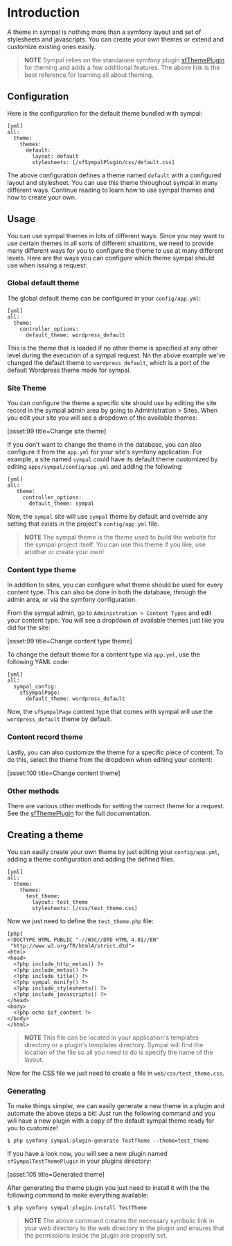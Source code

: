 # Introduction

A theme in sympal is nothing more than a symfony layout and set of
stylesheets and javascripts. You can create your own themes or extend
and customize existing ones easily.

>**NOTE**
>Sympal relies on the standalone symfony plugin [sfThemePlugin](http://github.com/weaverryan/sfThemePlugin)
>for theming and adds a few additional features. The above link is the best
>reference for learning all about theming.

## Configuration

Here is the configuration for the default theme bundled with sympal:

    [yml]
    all:
      theme:
        themes:
          default:
            layout: default
            stylesheets: [/sfSympalPlugin/css/default.css]

The above configuration defines a theme named `default` with a configured
layout and stylesheet. You can use this theme throughout sympal in many
different ways. Continue reading to learn how to use sympal themes and
how to create your own.

## Usage

You can use sympal themes in lots of different ways. Since you may want to
use certain themes in all sorts of different situations, we need to provide
many different ways for you to configure the theme to use at many different
levels. Here are the ways you can configure which theme sympal should use
when issuing a request:

### Global default theme

The global default theme can be configured in your `config/app.yml`:

    [yml]
    all:
      theme:
        controller_options:
          default_theme: wordpress_default

This is the theme that is loaded if no other theme is specified at any
other level during the execution of a sympal request. Nn the above example
we've changed the default theme to `wordpress_default`, which is a port
of the default Wordpress theme made for sympal.

### Site Theme

You can configure the theme a specific site should use by editing the
site record in the sympal admin area by going to Administration > Sites.
When you edit your site you will see a dropdown of the available themes:

[asset:99 title=Change site theme]

If you don't want to change the theme in the database, you can also
configure it from the `app.yml` for your site's symfony application. For
example, a site named `sympal` could have its default theme customized
by editing `apps/sympal/config/app.yml` and adding the following:

    [yml]
    all:
       theme:
         controller_options:
           default_theme: sympal

Now, the `sympal` site will use `sympal` theme by default and override
any setting that exists in the project's `config/app.yml` file.

>**NOTE**
>The sympal theme is the theme used to build the website for the sympal
>project itself. You can use this theme if you like, use another or create
>your own!

### Content type theme

In addition to sites, you can configure what theme should be used for
every content type. This can also be done in both the database, through
the admin area, or via the symfony configuration.

From the sympal admin, go to `Administration > Content Types` and edit
your content type. You will see a dropdown of available themes just like
you did for the site:

[asset:99 title=Change content type theme]

To change the default theme for a content type via `app.yml`, use the
following YAML code:

    [yml]
    all:
      sympal_config:
        sfSympalPage:
          default_theme: wordpress_default

Now, the `sfSympalPage` content type that comes with sympal will use the
`wordpress_default` theme by default.

### Content record theme

Lastly, you can also customize the theme for a specific piece of content.
To do this, select the theme from the dropdown when editing your content:

[asset:100 title=Change content theme]

### Other methods

There are various other methods for setting the correct theme for a request.
See the [sfThemePlugin](http://github.com/weaverryan/sfThemePlugin) for the
full documentation.

## Creating a theme

You can easily create your own theme by just editing your `config/app.yml`,
adding a theme configuration and adding the defined files.

    [yml]
    all:
      theme:
        themes:
          test_theme:
            layout: test_theme
            stylesheets: [/css/test_theme.css]

Now we just need to define the `test_theme.php` file:

    [php]
    <!DOCTYPE HTML PUBLIC "-//W3C//DTD HTML 4.01//EN"
     "http://www.w3.org/TR/html4/strict.dtd">
    <html>
    <head>
      <?php include_http_metas() ?>
      <?php include_metas() ?>
      <?php include_title() ?>
      <?php sympal_minify() ?>
      <?php include_stylesheets() ?>
      <?php include_javascripts() ?>
    </head>
    <body>
      <?php echo $sf_content ?>
    </body>
    </html>

>**NOTE**
>This file can be located in your application's templates directory or a
>plugin's templates directory. Sympal will find the location of the file
>so all you need to do is specify the name of the layout.

Now for the CSS file we just need to create a file in `web/css/test_theme.css`.

### Generating

To make things simpler, we can easily generate a new theme in a plugin
and automate the above steps a bit! Just run the following command and
you will have a new plugin with a copy of the default sympal theme ready
for you to customize!

    $ php symfony sympal:plugin-generate TestTheme --theme=test_theme

If you have a look now, you will see a new plugin named `sfSympalTestThemePlugin`
in your plugins directory:

[asset:105 title=Generated theme]

After generating the theme plugin you just need to install it with the the
following command to make everything available:

    $ php symfony sympal:plugin-install TestTheme

>**NOTE**
>The above command creates the necessary symbolic link in your web directory
>to the web directory in the plugin and ensures that the permissions inside
>the plugin are properly set.